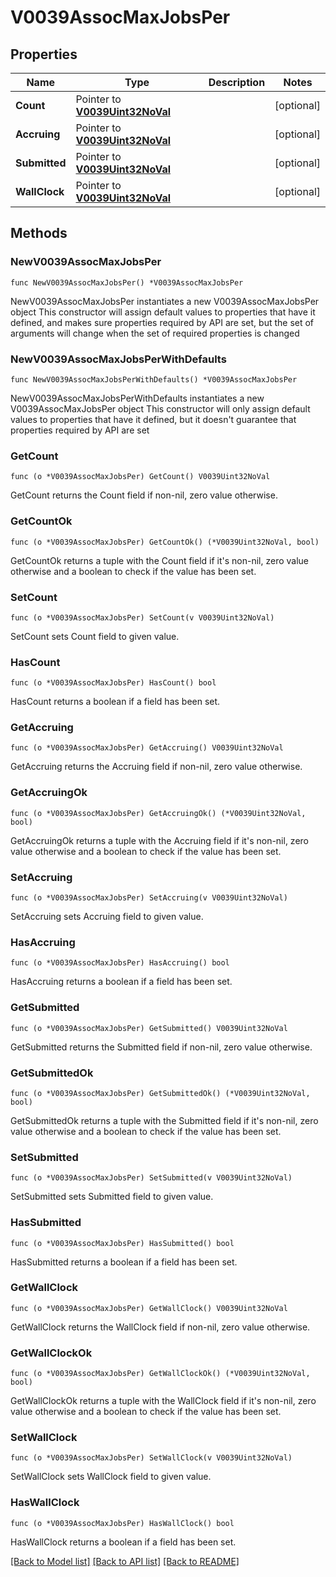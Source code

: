 # V0039AssocMaxJobsPer

## Properties

Name | Type | Description | Notes
------------ | ------------- | ------------- | -------------
**Count** | Pointer to [**V0039Uint32NoVal**](V0039Uint32NoVal.md) |  | [optional] 
**Accruing** | Pointer to [**V0039Uint32NoVal**](V0039Uint32NoVal.md) |  | [optional] 
**Submitted** | Pointer to [**V0039Uint32NoVal**](V0039Uint32NoVal.md) |  | [optional] 
**WallClock** | Pointer to [**V0039Uint32NoVal**](V0039Uint32NoVal.md) |  | [optional] 

## Methods

### NewV0039AssocMaxJobsPer

`func NewV0039AssocMaxJobsPer() *V0039AssocMaxJobsPer`

NewV0039AssocMaxJobsPer instantiates a new V0039AssocMaxJobsPer object
This constructor will assign default values to properties that have it defined,
and makes sure properties required by API are set, but the set of arguments
will change when the set of required properties is changed

### NewV0039AssocMaxJobsPerWithDefaults

`func NewV0039AssocMaxJobsPerWithDefaults() *V0039AssocMaxJobsPer`

NewV0039AssocMaxJobsPerWithDefaults instantiates a new V0039AssocMaxJobsPer object
This constructor will only assign default values to properties that have it defined,
but it doesn't guarantee that properties required by API are set

### GetCount

`func (o *V0039AssocMaxJobsPer) GetCount() V0039Uint32NoVal`

GetCount returns the Count field if non-nil, zero value otherwise.

### GetCountOk

`func (o *V0039AssocMaxJobsPer) GetCountOk() (*V0039Uint32NoVal, bool)`

GetCountOk returns a tuple with the Count field if it's non-nil, zero value otherwise
and a boolean to check if the value has been set.

### SetCount

`func (o *V0039AssocMaxJobsPer) SetCount(v V0039Uint32NoVal)`

SetCount sets Count field to given value.

### HasCount

`func (o *V0039AssocMaxJobsPer) HasCount() bool`

HasCount returns a boolean if a field has been set.

### GetAccruing

`func (o *V0039AssocMaxJobsPer) GetAccruing() V0039Uint32NoVal`

GetAccruing returns the Accruing field if non-nil, zero value otherwise.

### GetAccruingOk

`func (o *V0039AssocMaxJobsPer) GetAccruingOk() (*V0039Uint32NoVal, bool)`

GetAccruingOk returns a tuple with the Accruing field if it's non-nil, zero value otherwise
and a boolean to check if the value has been set.

### SetAccruing

`func (o *V0039AssocMaxJobsPer) SetAccruing(v V0039Uint32NoVal)`

SetAccruing sets Accruing field to given value.

### HasAccruing

`func (o *V0039AssocMaxJobsPer) HasAccruing() bool`

HasAccruing returns a boolean if a field has been set.

### GetSubmitted

`func (o *V0039AssocMaxJobsPer) GetSubmitted() V0039Uint32NoVal`

GetSubmitted returns the Submitted field if non-nil, zero value otherwise.

### GetSubmittedOk

`func (o *V0039AssocMaxJobsPer) GetSubmittedOk() (*V0039Uint32NoVal, bool)`

GetSubmittedOk returns a tuple with the Submitted field if it's non-nil, zero value otherwise
and a boolean to check if the value has been set.

### SetSubmitted

`func (o *V0039AssocMaxJobsPer) SetSubmitted(v V0039Uint32NoVal)`

SetSubmitted sets Submitted field to given value.

### HasSubmitted

`func (o *V0039AssocMaxJobsPer) HasSubmitted() bool`

HasSubmitted returns a boolean if a field has been set.

### GetWallClock

`func (o *V0039AssocMaxJobsPer) GetWallClock() V0039Uint32NoVal`

GetWallClock returns the WallClock field if non-nil, zero value otherwise.

### GetWallClockOk

`func (o *V0039AssocMaxJobsPer) GetWallClockOk() (*V0039Uint32NoVal, bool)`

GetWallClockOk returns a tuple with the WallClock field if it's non-nil, zero value otherwise
and a boolean to check if the value has been set.

### SetWallClock

`func (o *V0039AssocMaxJobsPer) SetWallClock(v V0039Uint32NoVal)`

SetWallClock sets WallClock field to given value.

### HasWallClock

`func (o *V0039AssocMaxJobsPer) HasWallClock() bool`

HasWallClock returns a boolean if a field has been set.


[[Back to Model list]](../README.md#documentation-for-models) [[Back to API list]](../README.md#documentation-for-api-endpoints) [[Back to README]](../README.md)


